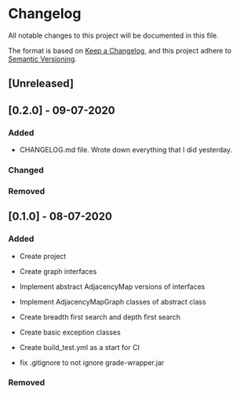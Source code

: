 # Changelog
All notable changes to this project will be documented in this file.

The format is based on [Keep a Changelog](https://keepachangelog.com/en/1.0.0/),
and this project adhere to [Semantic Versioning](https://semver.org/spec/v2.0.0.html).

## [Unreleased]

## [0.2.0] - 09-07-2020
### Added
- CHANGELOG.md file. Wrote down everything that I did yesterday.

### Changed

### Removed


## [0.1.0] - 08-07-2020
### Added
- Create project
- Create graph interfaces
- Implement abstract AdjacencyMap versions of interfaces
- Implement AdjacencyMapGraph classes of abstract class
- Create breadth first search and depth first search
- Create basic exception classes
- Create build_test.yml as a start for CI


- fix .gitignore to not ignore grade-wrapper.jar

### Removed

